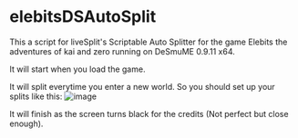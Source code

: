 # elebitsDSAutoSplit
This a script for liveSplit's Scriptable Auto Splitter for the game Elebits the adventures of kai and zero running on DeSmuME 0.9.11 x64.

It will start when you load the game.

It will split everytime you enter a new world. So you should set up your splits like this:
![image](https://github.com/Ram-Sl/elebitsDSAutoSplit/assets/89742923/bcd80e18-613e-4458-8216-5f170cc19cef)


It will finish as the screen turns black for the credits (Not perfect but close enough).
